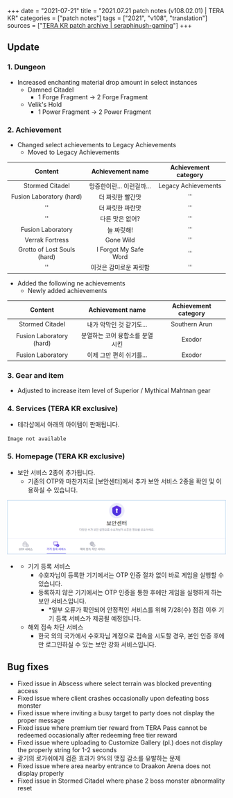 +++
date = "2021-07-21"
title = "2021.07.21 patch notes (v108.02.01) | TERA KR"
categories = ["patch notes"]
tags = ["2021", "v108", "translation"]
sources = ["[TERA KR patch archive | seraphinush-gaming](/ko/patch/2021/v108-02-01)"]
+++

[1]: /images/patch/v108-02-01_01.png

## Update

### **1.** Dungeon
- Increased enchanting material drop amount in select instances
  - Damned Citadel
    - 1 Forge Fragment -> 2 Forge Fragment
  - Velik's Hold
    - 1 Power Fragment -> 2 Power Fragment

### **2.** Achievement
- Changed select achievements to Legacy Achievements
  - Moved to Legacy Achievements

| Content | Achievement name | Achievement category |
| :-: | :-: | :-: |
| Stormed Citadel | 망증한이란... 이런걸까... | Legacy Achievements |
| Fusion Laboratory (hard) | 더 짜릿한 빨간맛 |''|
|''| 더 짜릿한 파란맛 |''|
|''| 다른 맛은 없어? |''|
| Fusion Laboratory | 늘 짜릿해! |''|
| Verrak Fortress | Gone Wild |''|
| Grotto of Lost Souls (hard) | I Forgot My Safe Word |''|
|''| 이것은 감미로운 짜릿함 |''|

- Added the following ne achievements
  - Newly added achievements

| Content | Achievement name | Achievement category |
| :-: | :-: | :-: |
| Stormed Citadel | 내가 악막인 것 같기도... | Southern Arun |
| Fusion Laboratory (hard) | 분열하는 코어 융합소를 분열시킨 | Exodor |
| Fusion Laboratory | 이제 그만 편히 쉬기를... | Exodor |

### **3.** Gear and item
- Adjusted to increase item level of Superior / Mythical Mahtnan gear

### **4.** Services (TERA KR exclusive)
- 테라샵에서 아래의 아이템이 판매됩니다.

`Image not available`

### **5.** Homepage (TERA KR exclusive)
- 보안 서비스 2종이 추가됩니다.
  - 기존의 OTP와 마찬가지로 [보안센터]에서 추가 보안 서비스 2종을 확인 및 이용하실 수 있습니다.

![1]

- 
  - 기기 등록 서비스
    - 수호자님이 등록한 기기에서는 OTP 인증 절차 없이 바로 게임을 실행할 수 있습니다.
    - 등록하지 않은 기기에서는 OTP 인증을 통한 후에만 게임을 실행하게 하는 보안 서비스입니다.
      - *일부 오류가 확인되어 안정적인 서비스를 위해 7/28(수) 점검 이후 기기 등록 서비스가 제공될 예정입니다.
  - 해외 접속 차단 서비스
    - 한국 외의 국가에서 수호자님 계정으로 접속을 시도할 경우, 본인 인증 후에만 로그인하실 수 있는 보안 강화 서비스입니다.

## Bug fixes

- Fixed issue in Abscess where select terrain was blocked preventing access
- Fixed issue where client crashes occasionally upon defeating boss monster
- Fixed issue where inviting a busy target to party does not display the proper message
- Fixed issue where premium tier reward from TERA Pass cannot be redeemed occasionally after redeeming free tier reward
- Fixed issue where uploading to Customize Gallery (pl.) does not display the properly string for 1-2 seconds
- 광기의 로가쉬에게 검흔 효과가 9%의 맷집 감소를 유발하는 문제
- Fixed issue where area nearby entrance to Draakon Arena does not display properly
- Fixed issue in Stormed Citadel where phase 2 boss monster abnormality reset

